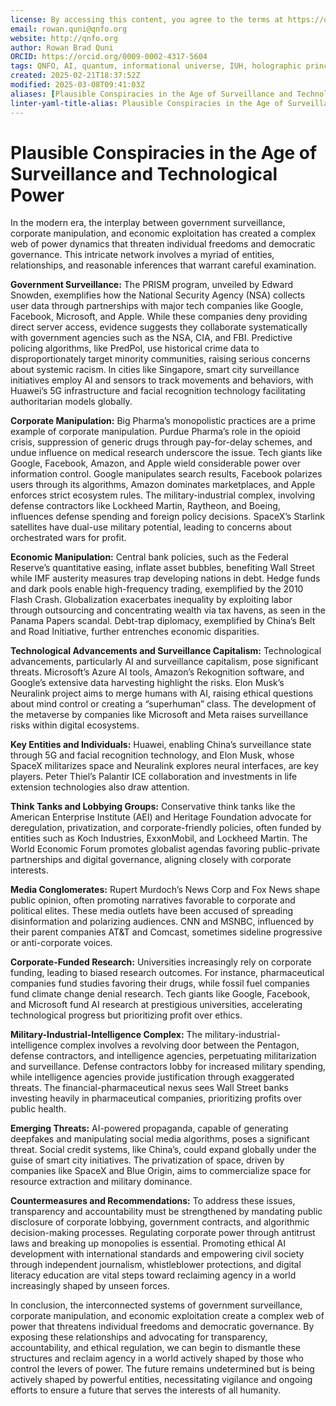 ```yaml
---
license: By accessing this content, you agree to the terms at https://qnfo.org/LICENSE
email: rowan.quni@qnfo.org
website: http://qnfo.org
author: Rowan Brad Quni
ORCID: https://orcid.org/0009-0002-4317-5604
tags: QNFO, AI, quantum, informational universe, IUH, holographic principle
created: 2025-02-21T18:37:52Z
modified: 2025-03-08T09:41:03Z
aliases: [Plausible Conspiracies in the Age of Surveillance and Technological Power]
linter-yaml-title-alias: Plausible Conspiracies in the Age of Surveillance and Technological Power
---
```


# Plausible Conspiracies in the Age of Surveillance and Technological Power

In the modern era, the interplay between government surveillance, corporate manipulation, and economic exploitation has created a complex web of power dynamics that threaten individual freedoms and democratic governance. This intricate network involves a myriad of entities, relationships, and reasonable inferences that warrant careful examination.

**Government Surveillance:** The PRISM program, unveiled by Edward Snowden, exemplifies how the National Security Agency (NSA) collects user data through partnerships with major tech companies like Google, Facebook, Microsoft, and Apple. While these companies deny providing direct server access, evidence suggests they collaborate systematically with government agencies such as the NSA, CIA, and FBI. Predictive policing algorithms, like PredPol, use historical crime data to disproportionately target minority communities, raising serious concerns about systemic racism. In cities like Singapore, smart city surveillance initiatives employ AI and sensors to track movements and behaviors, with Huawei’s 5G infrastructure and facial recognition technology facilitating authoritarian models globally.

**Corporate Manipulation:** Big Pharma’s monopolistic practices are a prime example of corporate manipulation. Purdue Pharma’s role in the opioid crisis, suppression of generic drugs through pay-for-delay schemes, and undue influence on medical research underscore the issue. Tech giants like Google, Facebook, Amazon, and Apple wield considerable power over information control. Google manipulates search results, Facebook polarizes users through its algorithms, Amazon dominates marketplaces, and Apple enforces strict ecosystem rules. The military-industrial complex, involving defense contractors like Lockheed Martin, Raytheon, and Boeing, influences defense spending and foreign policy decisions. SpaceX’s Starlink satellites have dual-use military potential, leading to concerns about orchestrated wars for profit.

**Economic Manipulation:** Central bank policies, such as the Federal Reserve’s quantitative easing, inflate asset bubbles, benefiting Wall Street while IMF austerity measures trap developing nations in debt. Hedge funds and dark pools enable high-frequency trading, exemplified by the 2010 Flash Crash. Globalization exacerbates inequality by exploiting labor through outsourcing and concentrating wealth via tax havens, as seen in the Panama Papers scandal. Debt-trap diplomacy, exemplified by China’s Belt and Road Initiative, further entrenches economic disparities.

**Technological Advancements and Surveillance Capitalism:** Technological advancements, particularly AI and surveillance capitalism, pose significant threats. Microsoft’s Azure AI tools, Amazon’s Rekognition software, and Google’s extensive data harvesting highlight the risks. Elon Musk’s Neuralink project aims to merge humans with AI, raising ethical questions about mind control or creating a “superhuman” class. The development of the metaverse by companies like Microsoft and Meta raises surveillance risks within digital ecosystems.

**Key Entities and Individuals:** Huawei, enabling China’s surveillance state through 5G and facial recognition technology, and Elon Musk, whose SpaceX militarizes space and Neuralink explores neural interfaces, are key players. Peter Thiel’s Palantir ICE collaboration and investments in life extension technologies also draw attention.

**Think Tanks and Lobbying Groups:** Conservative think tanks like the American Enterprise Institute (AEI) and Heritage Foundation advocate for deregulation, privatization, and corporate-friendly policies, often funded by entities such as Koch Industries, ExxonMobil, and Lockheed Martin. The World Economic Forum promotes globalist agendas favoring public-private partnerships and digital governance, aligning closely with corporate interests.

**Media Conglomerates:** Rupert Murdoch’s News Corp and Fox News shape public opinion, often promoting narratives favorable to corporate and political elites. These media outlets have been accused of spreading disinformation and polarizing audiences. CNN and MSNBC, influenced by their parent companies AT&T and Comcast, sometimes sideline progressive or anti-corporate voices.

**Corporate-Funded Research:** Universities increasingly rely on corporate funding, leading to biased research outcomes. For instance, pharmaceutical companies fund studies favoring their drugs, while fossil fuel companies fund climate change denial research. Tech giants like Google, Facebook, and Microsoft fund AI research at prestigious universities, accelerating technological progress but prioritizing profit over ethics.

**Military-Industrial-Intelligence Complex:** The military-industrial-intelligence complex involves a revolving door between the Pentagon, defense contractors, and intelligence agencies, perpetuating militarization and surveillance. Defense contractors lobby for increased military spending, while intelligence agencies provide justification through exaggerated threats. The financial-pharmaceutical nexus sees Wall Street banks investing heavily in pharmaceutical companies, prioritizing profits over public health.

**Emerging Threats:** AI-powered propaganda, capable of generating deepfakes and manipulating social media algorithms, poses a significant threat. Social credit systems, like China’s, could expand globally under the guise of smart city initiatives. The privatization of space, driven by companies like SpaceX and Blue Origin, aims to commercialize space for resource extraction and military dominance.

**Countermeasures and Recommendations:** To address these issues, transparency and accountability must be strengthened by mandating public disclosure of corporate lobbying, government contracts, and algorithmic decision-making processes. Regulating corporate power through antitrust laws and breaking up monopolies is essential. Promoting ethical AI development with international standards and empowering civil society through independent journalism, whistleblower protections, and digital literacy education are vital steps toward reclaiming agency in a world increasingly shaped by unseen forces.

In conclusion, the interconnected systems of government surveillance, corporate manipulation, and economic exploitation create a complex web of power that threatens individual freedoms and democratic governance. By exposing these relationships and advocating for transparency, accountability, and ethical regulation, we can begin to dismantle these structures and reclaim agency in a world actively shaped by those who control the levers of power. The future remains undetermined but is being actively shaped by powerful entities, necessitating vigilance and ongoing efforts to ensure a future that serves the interests of all humanity.
